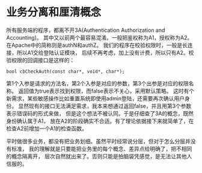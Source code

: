 业务分离和厘清概念
====
所有服务端的程序，都离不开3A(Authentication Authorization and Accounting)。
其中又以前两个最容易混淆。一般把鉴权称为A1，授权称为A2。在Apache中的简称则是authN和authZ。
我们的程序在校验权限时，一般是长连接，所以A1交给登陆认证模块，
后续不再考虑，加上没有计费，所以只有A2。校验权限的回调接口是这样的：

    bool cbCheckAuth(const char*, void*, char*);

第1个入参是请求的方法名，第2个入参是对应的参数，第3个出参是对应的权限名称。
返回值为true表示找到权限，而false表示不关心，采用默认策略。
这时有个新需求，某些敏感操作比如重置系统即使用admin登陆，还需要再次确认用户身份。
显然现有的接口无法满足需求，我本来想通过返回false，并且用第3个参数表示错误码的形式来做，
但是这个想法不被认同。于是仔细查了3A的概念，既然身份确认属于A1，
放在A2的阶段确实不合适。有了理论依据接下来就简单了，在检查A2前增加一个A1的检查函数。

平时做很多业务，都没有把业务划细。虽然平时经常说分层，但对于怎么分层并没有标准，
我的理解就是只要能把业务里的每个概念、差异点给明确了，把不相同的概念隔离开，
层次自然就出来了。否则只能是拍脑袋凭感觉，是无法让其他人信服的。